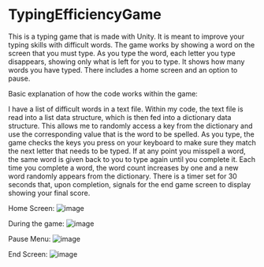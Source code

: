 # TypingEfficiencyGame
This is a typing game that is made with Unity.  It is meant to improve your typing skills with difficult words.  The game works by showing a word on the screen that you must type.  As you type the word, each letter you type disappears, showing only what is left for you to type.  It shows how many words you have typed.  There includes a home screen and an option to pause.

Basic explanation of how the code works within the game:

I have a list of difficult words in a text file.  Within my code, the text file is read into a list data structure, which is then fed into a dictionary data structure.  This allows me to randomly access a key from the dictionary and use the corresponding value that is the word to be spelled.  As you type, the game checks the keys you press on your keyboard to make sure they match the next letter that needs to be typed.  If at any point you misspell a word, the same word is given back to you to type again until you complete it.  Each time you complete a word, the word count increases by one and a new word randomly appears from the dictionary.  There is a timer set for 30 seconds that, upon completion, signals for the end game screen to display showing your final score.

Home Screen:
![image](https://github.com/Leolife/TypingEfficiencyGame/assets/95724102/fe9fe11c-3915-4a51-ba24-6a88ccf23cef)

During the game:
![image](https://github.com/Leolife/TypingEfficiencyGame/assets/95724102/43df1707-5247-4950-b941-fc61b9ec3528)

Pause Menu:
![image](https://github.com/Leolife/TypingEfficiencyGame/assets/95724102/2dc65561-e3cc-450a-ba82-3b013ba5dbf9)

End Screen:
![image](https://github.com/Leolife/TypingEfficiencyGame/assets/95724102/2f272502-4df8-4015-afdd-de91ee3a127e)
